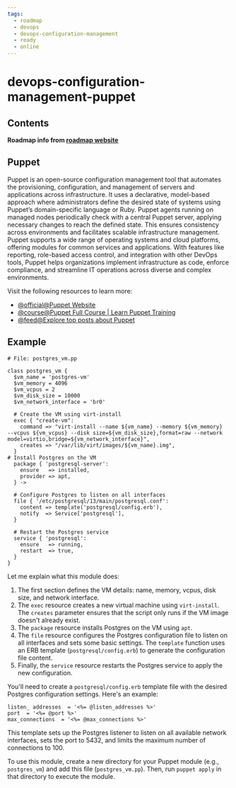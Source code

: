 ```yaml
---
tags:
  - roadmap
  - devops
  - devops-configuration-management
  - ready
  - online
---
```


# devops-configuration-management-puppet

## Contents

__Roadmap info from [roadmap website](https://roadmap.sh/devops/puppet@yP1y8U3eblpzbaLiCGliU)__

## Puppet

Puppet is an open-source configuration management tool that automates the provisioning, configuration, and management of servers and applications across infrastructure. It uses a declarative, model-based approach where administrators define the desired state of systems using Puppet’s domain-specific language or Ruby. Puppet agents running on managed nodes periodically check with a central Puppet server, applying necessary changes to reach the defined state. This ensures consistency across environments and facilitates scalable infrastructure management. Puppet supports a wide range of operating systems and cloud platforms, offering modules for common services and applications. With features like reporting, role-based access control, and integration with other DevOps tools, Puppet helps organizations implement infrastructure as code, enforce compliance, and streamline IT operations across diverse and complex environments.

Visit the following resources to learn more:

* [@official@Puppet Website](https://puppet.com/)
* [@course@Puppet Full Course | Learn Puppet Training](https://www.youtube.com/watch?v=Ns_tRKD20c4)
* [@feed@Explore top posts about Puppet](https://app.daily.dev/tags/puppet?ref=roadmapsh)

## Example

```puppet
# File: postgres_vm.pp

class postgres_vm {
  $vm_name = 'postgres-vm'
  $vm_memory = 4096
  $vm_vcpus = 2
  $vm_disk_size = 10000
  $vm_network_interface = 'br0'

  # Create the VM using virt-install
  exec { "create-vm":
    command => "virt-install --name ${vm_name} --memory ${vm_memory} 
--vcpus ${vm_vcpus} --disk size=${vm_disk_size},format=raw --network 
model=virtio,bridge=${vm_network_interface}",
    creates => "/var/lib/virt/images/${vm_name}.img",
  }
# Install Postgres on the VM
  package { 'postgresql-server':
    ensure   => installed,
    provider => apt,
  } ->

  # Configure Postgres to listen on all interfaces
  file { '/etc/postgresql/13/main/postgresql.conf':
    content => template('postgresql/config.erb'),
    notify  => Service['postgresql'],
  }

  # Restart the Postgres service
  service { 'postgresql':
    ensure   => running,
    restart  => true,
  }
}
```

Let me explain what this module does:

1. The first section defines the VM details: name, memory, vcpus, disk size, and network interface.
2. The `exec` resource creates a new virtual machine using `virt-install`.
The `creates` parameter ensures that the script only runs if the VM image doesn't already exist.
3. The `package` resource installs Postgres on the VM using `apt`.
4. The `file` resource configures the Postgres configuration file to listen on all interfaces and sets some basic settings. The `template` function uses an ERB template (`postgresql/config.erb`) to generate the
configuration file content.
5. Finally, the `service` resource restarts the Postgres service to apply
the new configuration.

You'll need to create a `postgresql/config.erb` template file with the desired Postgres configuration settings. Here's an example:

```erb
listen_ addresses  = '<%= @listen_addresses %>'
port  = '<%= @port %>'
max_connections  = '<%= @max_connections %>'
```

This template sets up the Postgres listener to listen on all available network interfaces, sets the port to 5432, and limits the maximum number of connections to 100.

To use this module, create a new directory for your Puppet module (e.g., `postgres_vm`) and add this file (`postgres_vm.pp`). Then, run `puppet apply` in that directory to execute the module.
